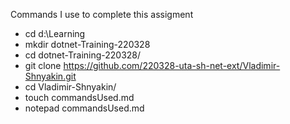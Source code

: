 Commands I use to complete this assigment

 - cd d:\Learning
 - mkdir dotnet-Training-220328
 - cd dotnet-Training-220328/
 - git clone https://github.com/220328-uta-sh-net-ext/Vladimir-Shnyakin.git
 - cd Vladimir-Shnyakin/
 - touch commandsUsed.md
 - notepad commandsUsed.md